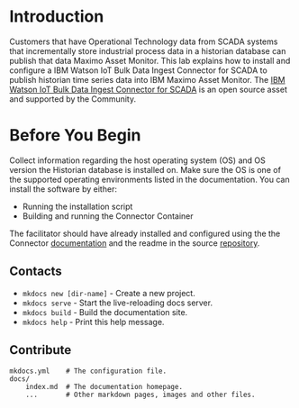 # Introduction

Customers that have Operational Technology data from SCADA systems that incrementally store industrial process data in a historian database can publish that data Maximo Asset Monitor.   This lab explains how to install and configure a IBM Watson IoT Bulk Data Ingest Connector for SCADA to publish historian time series data into IBM Maximo Asset Monitor.  The [IBM Watson IoT Bulk Data Ingest Connector for SCADA](https://github.com/ibm-watson-iot/mas-scada-bulkingest) is an open source asset and supported by the Community.

# Before You Begin

Collect information regarding the  host operating system (OS) and  OS version the Historian database is installed on.  Make sure the OS is one of the supported operating environments listed in the documentation.  You can install the software by either:
*  Running the installation script
*  Building and running the Connector Container

The facilitator should have already installed and configured using the the Connector [documentation](https://ibm-watson-iot.github.io/mas-scada-bulkingest/0) and the readme in the source [repository](https://github.com/ibm-watson-iot/mas-scada-bulkingest).

## Contacts

* `mkdocs new [dir-name]` - Create a new project.
* `mkdocs serve` - Start the live-reloading docs server.
* `mkdocs build` - Build the documentation site.
* `mkdocs help` - Print this help message.

## Contribute

    mkdocs.yml    # The configuration file.
    docs/
        index.md  # The documentation homepage.
        ...       # Other markdown pages, images and other files.
